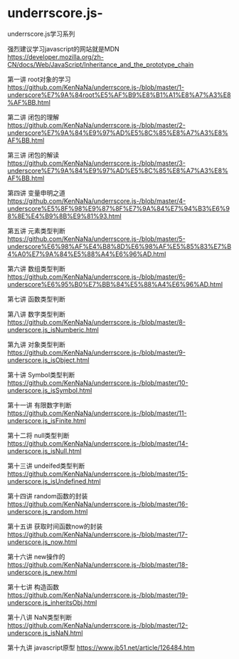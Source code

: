 # underrscore.js-
underrscore.js学习系列

强烈建议学习javascript的网站就是MDN  
https://developer.mozilla.org/zh-CN/docs/Web/JavaScript/Inheritance_and_the_prototype_chain


第一讲  root对象的学习    
https://github.com/KenNaNa/underrscore.js-/blob/master/1-underscore%E7%9A%84root%E5%AF%B9%E8%B1%A1%E8%A7%A3%E8%AF%BB.html


第二讲 闭包的理解
https://github.com/KenNaNa/underrscore.js-/blob/master/2-underscore%E7%9A%84%E9%97%AD%E5%8C%85%E8%A7%A3%E8%AF%BB.html

第三讲 闭包的解读
https://github.com/KenNaNa/underrscore.js-/blob/master/3-underscore%E7%9A%84%E9%97%AD%E5%8C%85%E8%A7%A3%E8%AF%BB.html

第四讲 变量申明之道
https://github.com/KenNaNa/underrscore.js-/blob/master/4-underscore%E5%8F%98%E9%87%8F%E7%9A%84%E7%94%B3%E6%98%8E%E4%B9%8B%E9%81%93.html

第五讲 元素类型判断
https://github.com/KenNaNa/underrscore.js-/blob/master/5-underscore%E6%98%AF%E4%B8%8D%E6%98%AF%E5%85%83%E7%B4%A0%E7%9A%84%E5%88%A4%E6%96%AD.html

第六讲  数组类型判断
https://github.com/KenNaNa/underrscore.js-/blob/master/6-underscore%E6%95%B0%E7%BB%84%E5%88%A4%E6%96%AD.html

第七讲  函数类型判断


第八讲  数字类型判断
https://github.com/KenNaNa/underrscore.js-/blob/master/8-underscore.js_isNumberic.html

第九讲 对象类型判断
https://github.com/KenNaNa/underrscore.js-/blob/master/9-underscore.js_isObject.html

第十讲 Symbol类型判断
https://github.com/KenNaNa/underrscore.js-/blob/master/10-underscore.js_isSymbol.html

第十一讲 有限数字判断
https://github.com/KenNaNa/underrscore.js-/blob/master/11-underscore.js_isFinite.html


第十二将 null类型判断
https://github.com/KenNaNa/underrscore.js-/blob/master/14-underscore.js_isNull.html

第十三讲 undeifed类型判断
https://github.com/KenNaNa/underrscore.js-/blob/master/15-underscore.js_isUndefined.html

第十四讲 random函数的封装
https://github.com/KenNaNa/underrscore.js-/blob/master/16-underscore.js_random.html

第十五讲 获取时间函数now的封装
https://github.com/KenNaNa/underrscore.js-/blob/master/17-underscore.js_now.html

第十六讲 new操作的
https://github.com/KenNaNa/underrscore.js-/blob/master/18-underscore.js_new.html

第十七讲 构造函数
https://github.com/KenNaNa/underrscore.js-/blob/master/19-underscore.js_inheritsObj.html

第十八讲 NaN类型判断
https://github.com/KenNaNa/underrscore.js-/blob/master/12-underscore.js_isNaN.html

第十九讲 javascript原型
https://www.jb51.net/article/126484.htm
